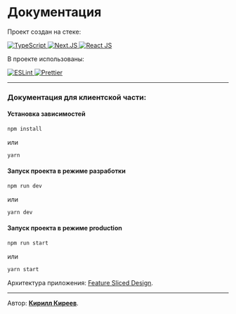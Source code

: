 # Документация

Проект создан на стеке:

<div>
  <a href="https://www.typescriptlang.org">
    <img src="https://img.shields.io/badge/TypeScript-ts?logo=TypeScript&logoColor=white&color=blue&style=for-the-badge" alt="TypeScript"/>
  </a>
  <a href="https://nextjs.org">
    <img src="https://img.shields.io/badge/Next.JS-000000?&logo=nextdotjs&logoColor=white&style=for-the-badge" alt="Next.JS"/>
  </a>
  <a href="https://react.dev">
    <img src="https://img.shields.io/badge/React_JS-react?logo=React&logoColor=white&color=blue&style=for-the-badge" alt="React JS"/>
  </a>
</div>

В проекте использованы:

<div>
  <a href="https://eslint.org">
    <img src="https://img.shields.io/badge/ESLint-eslint?logo=ESLint&logoColor=white&color=purple&style=for-the-badge" alt="ESLint"/>
  </a>
  <a href="https://prettier.io">
    <img src="https://img.shields.io/badge/Prettier-prettier?logo=Prettier&logoColor=white&color=purple&style=for-the-badge" alt="Prettier"/>
  </a>
</div>

---

### Документация для клиентской части:

#### Установка зависимостей

```bash
npm install
```

или

```bash
yarn
```

#### Запуск проекта в режиме разработки

```bash
npm run dev
```

или

```bash
yarn dev
```

#### Запуск проекта в режиме production

```bash
npm run start
```

или

```bash
yarn start
```

Архитектура приложения: [Feature Sliced Design](https://feature-sliced.design/ru/).

---

Автор: **[Кирилл Киреев](https://t.me/ker4ik13)**.
